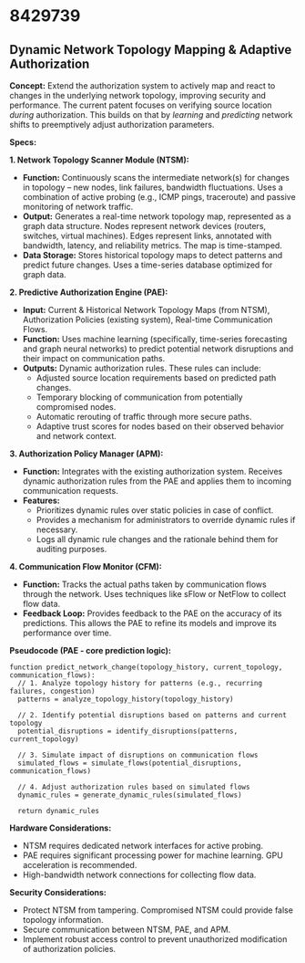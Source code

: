 # 8429739

## Dynamic Network Topology Mapping & Adaptive Authorization

**Concept:** Extend the authorization system to actively map and react to changes in the underlying network topology, improving security and performance. The current patent focuses on verifying source location *during* authorization. This builds on that by *learning* and *predicting* network shifts to preemptively adjust authorization parameters.

**Specs:**

**1. Network Topology Scanner Module (NTSM):**

*   **Function:** Continuously scans the intermediate network(s) for changes in topology – new nodes, link failures, bandwidth fluctuations. Uses a combination of active probing (e.g., ICMP pings, traceroute) and passive monitoring of network traffic.
*   **Output:** Generates a real-time network topology map, represented as a graph data structure. Nodes represent network devices (routers, switches, virtual machines). Edges represent links, annotated with bandwidth, latency, and reliability metrics.  The map is time-stamped.
*   **Data Storage:** Stores historical topology maps to detect patterns and predict future changes. Uses a time-series database optimized for graph data.

**2. Predictive Authorization Engine (PAE):**

*   **Input:** Current & Historical Network Topology Maps (from NTSM), Authorization Policies (existing system), Real-time Communication Flows.
*   **Function:**  Uses machine learning (specifically, time-series forecasting and graph neural networks) to predict potential network disruptions and their impact on communication paths.
*   **Outputs:**  Dynamic authorization rules. These rules can include:
    *   Adjusted source location requirements based on predicted path changes.
    *   Temporary blocking of communication from potentially compromised nodes.
    *   Automatic rerouting of traffic through more secure paths.
    *   Adaptive trust scores for nodes based on their observed behavior and network context.

**3. Authorization Policy Manager (APM):**

*   **Function:** Integrates with the existing authorization system. Receives dynamic authorization rules from the PAE and applies them to incoming communication requests.
*   **Features:**
    *   Prioritizes dynamic rules over static policies in case of conflict.
    *   Provides a mechanism for administrators to override dynamic rules if necessary.
    *   Logs all dynamic rule changes and the rationale behind them for auditing purposes.

**4. Communication Flow Monitor (CFM):**

*   **Function:** Tracks the actual paths taken by communication flows through the network.  Uses techniques like sFlow or NetFlow to collect flow data.
*   **Feedback Loop:** Provides feedback to the PAE on the accuracy of its predictions.  This allows the PAE to refine its models and improve its performance over time.

**Pseudocode (PAE - core prediction logic):**

```
function predict_network_change(topology_history, current_topology, communication_flows):
  // 1. Analyze topology history for patterns (e.g., recurring failures, congestion)
  patterns = analyze_topology_history(topology_history)

  // 2. Identify potential disruptions based on patterns and current topology
  potential_disruptions = identify_disruptions(patterns, current_topology)

  // 3. Simulate impact of disruptions on communication flows
  simulated_flows = simulate_flows(potential_disruptions, communication_flows)

  // 4. Adjust authorization rules based on simulated flows
  dynamic_rules = generate_dynamic_rules(simulated_flows)

  return dynamic_rules
```

**Hardware Considerations:**

*   NTSM requires dedicated network interfaces for active probing.
*   PAE requires significant processing power for machine learning.  GPU acceleration is recommended.
*   High-bandwidth network connections for collecting flow data.

**Security Considerations:**

*   Protect NTSM from tampering.  Compromised NTSM could provide false topology information.
*   Secure communication between NTSM, PAE, and APM.
*   Implement robust access control to prevent unauthorized modification of authorization policies.